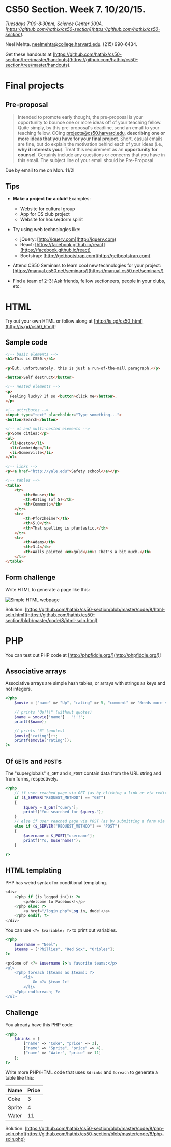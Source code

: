 # CS50 Section. Week 7. 10/20/15.
_Tuesdays 7:00-8:30pm, Science Center 309A. [https://github.com/hathix/cs50-section](https://github.com/hathix/cs50-section)._

Neel Mehta. neelmehta@college.harvard.edu. (215) 990-6434.

Get these handouts at [https://github.com/hathix/cs50-section/tree/master/handouts](https://github.com/hathix/cs50-section/tree/master/handouts).

# Final projects
## Pre-proposal
> Intended to promote early thought, the pre-proposal is your opportunity to bounce one or more ideas off of your teaching fellow. Quite simply, by this pre-proposal's deadline, send an email to your teaching fellow, CCing projects@cs50.harvard.edu, **describing one or more ideas that you have for your final project**. Short, casual emails are fine, but do explain the motivation behind each of your ideas (i.e., **why it interests you**). Treat this requirement as an **opportunity for counsel**. Certainly include any questions or concerns that you have in this email. The subject line of your email should be Pre-Proposal

Due by email to me on Mon. 11/2!

## Tips
- **Make a project for a club!** Examples:
  - Website for cultural group
  - App for CS club project
  - Website for house/dorm spirit

- Try using web technologies like:
  - jQuery: [http://jquery.com](http://jquery.com)
  - React: [https://facebook.github.io/react](https://facebook.github.io/react)
  - Bootstrap: [http://getbootstrap.com](http://getbootstrap.com)

- Attend CS50 Seminars to learn cool new technologies for your project: [https://manual.cs50.net/seminars/](https://manual.cs50.net/seminars/)
- Find a team of 2-3! Ask friends, fellow sectioneers, people in your clubs, etc.

# HTML
Try out your own HTML or follow along at [http://is.gd/cs50_html](http://is.gd/cs50_html)!

## Sample code

```html
<!-- basic elements -->
<h1>This is CS50.</h1>

<p>But, unfortunately, this is just a run-of-the-mill paragraph.</p>

<button>Self destruct</button>

<!-- nested elements -->
<p>
  Feeling lucky? If so <button>click me</button>.  
</p>

<!-- attributes -->
<input type="text" placeholder="Type something...">
<button>Search</button>

<!-- ul and multi-nested elements -->
<p>Some cities:</p>
<ul>
  <li>Boston</li>
  <li>Cambridge</li>
  <li>Somerville</li>
</ul>

<!-- links -->
<p><a href="http://yale.edu">Safety school</a></p>

<!-- tables -->
<table>
    <tr>
        <th>House</th>
        <th>Rating (of 5)</th>
        <th>Comments</th>
    </tr>
    <tr>
        <th>Pforzheimer</th>
        <th>5.0</th>
        <th>That spelling is pfantastic.</th>
    </tr>
    <tr>
        <th>Adams</th>
        <th>3.4</th>
        <th>Walls painted <em>gold</em>? That's a bit much.</th>
    </tr>
</table>
```

## Form challenge
Write HTML to generate a page like this:

![Simple HTML webpage](img/challenge-html.png)

Solution: [https://github.com/hathix/cs50-section/blob/master/code/8/html-soln.html](https://github.com/hathix/cs50-section/blob/master/code/8/html-soln.html)

# PHP
You can test out PHP code at [http://phpfiddle.org/](http://phpfiddle.org/)!

## Associative arrays
Associative arrays are simple hash tables, or arrays with strings as keys and not integers.

```php
<?php
    $movie = ["name" => "Up", "rating" => 5, "comment" => "Needs more squirrels"];

    // prints "Up!!!" (without quotes)
    $name = $movie['name'] . "!!!";
    printf($name);

    // prints "6" (quotes)
    $movie['rating']++;
    printf($movie['rating']);
?>
```

## Of `GET`s and `POST`s
The "superglobals" `$_GET` and `$_POST` contain data from the URL string and from forms, respectively.

```php
<?php
    // if user reached page via GET (as by clicking a link or via redirect)
    if ($_SERVER["REQUEST_METHOD"] == "GET")
    {
        $query = $_GET["query"];
        printf("You searched for $query.");
    }
    // else if user reached page via POST (as by submitting a form via POST)
    else if ($_SERVER["REQUEST_METHOD"] == "POST")
    {
        $username = $_POST["username"];
        printf("Yo, $username!");
    }

?>
```

## HTML templating
PHP has weird syntax for conditional templating.

```php
<div>
    <?php if (is_logged_in()): ?>
        <p>Welcome to Facebook!</p>
    <?php else: ?>
        <a href="/login.php">Log in, dude!</a>
    <?php endif; ?>
</div>
```

You can use `<?= $variable; ?>` to print out variables.

```php
<?php
    $username = "Neel";
    $teams = ["Phillies", "Red Sox", "Orioles"];
?>

<p>Some of <?= $username ?>'s favorite teams:</p>
<ul>
    <?php foreach ($teams as $team): ?>
        <li>
            Go <?= $team ?>!
        </li>
    <?php endforeach; ?>
</ul>
```

## Challenge
You already have this PHP code:

```php
<?php
    $drinks = [
        ["name" => "Coke", "price" => 3],
        ["name" => "Sprite", "price" => 4],
        ["name" => "Water", "price" => 11]
    ];
?>
```

Write more PHP/HTML code that uses `$drinks` and `foreach` to generate a table like this:

Name   | Price
------ | -----
Coke   | 3
Sprite | 4
Water  | 11

Solution: [https://github.com/hathix/cs50-section/blob/master/code/8/php-soln.php](https://github.com/hathix/cs50-section/blob/master/code/8/php-soln.php)
